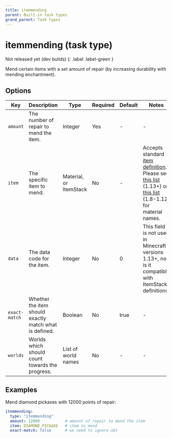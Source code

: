 ```yaml
---
title: itemmending
parent: Built-in task types
grand_parent: Task types
---
```


# itemmending (task type)

Not released yet (dev builds)
{: .label .label-green }

Mend certain items with a set amount of repair (by increasing durability with mending enchantment).

## Options

| Key           | Description                                            | Type                   | Required | Default | Notes                                                                                                                                                                                                                                                                        |
|---------------|--------------------------------------------------------|------------------------|----------|---------|------------------------------------------------------------------------------------------------------------------------------------------------------------------------------------------------------------------------------------------------------------------------------|
| `amount`      | The number of repair to mend the item.                 | Integer                | Yes      | \-      | \-                                                                                                                                                                                                                                                                           |
| `item`        | The specific item to mend.                             | Material, or ItemStack | No       | \-      | Accepts standard [item definition](../configuration/defining-items). Please see [this list](https://hub.spigotmc.org/javadocs/bukkit/org/bukkit/Material.html) (1.13+) or [this list](https://helpch.at/docs/1.12.2/org/bukkit/Material.html) (1.8-1.12) for material names. |
| `data`        | The data code for the item.                            | Integer                | No       | 0       | This field is not used in Minecraft versions 1.13+, nor is it compatible with ItemStack definitions.                                                                                                                                                                         |
| `exact-match` | Whether the item should exactly match what is defined. | Boolean                | No       | true    | \-                                                                                                                                                                                                                                                                           |
| `worlds`      | Worlds which should count towards the progress.        | List of world names    | No       | \-      | \-                                                                                                                                                                                                                                                                           |

## Examples

Mend diamond pickaxes with 12000 points of repair:

``` yaml
itemmending:
  type: "itemmending"
  amount: 12000           # amount of repair to mend the item
  item: DIAMOND_PICKAXE   # item to mend
  exact-match: false      # we need to ignore nbt
```
